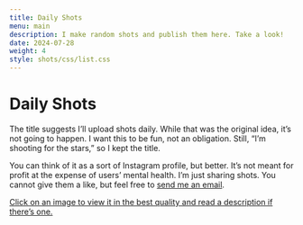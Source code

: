```yaml
---
title: Daily Shots
menu: main
description: I make random shots and publish them here. Take a look!
date: 2024-07-28
weight: 4
style: shots/css/list.css
---
```


# Daily Shots

The title suggests I’ll upload shots daily. While that was the original idea, it’s not going to happen. I want this to be fun, not an obligation. Still, “I’m shooting for the stars,” so I kept the title.

You can think of it as a sort of Instagram profile, but better. It’s not meant for profit at the expense of users’ mental health. I’m just sharing shots. You cannot give them a like, but feel free to <a href="mailto: {{< param author.email >}}">send me an email</a>.

<u>Click on an image to view it in the best quality and read a description if there’s one.</u>
